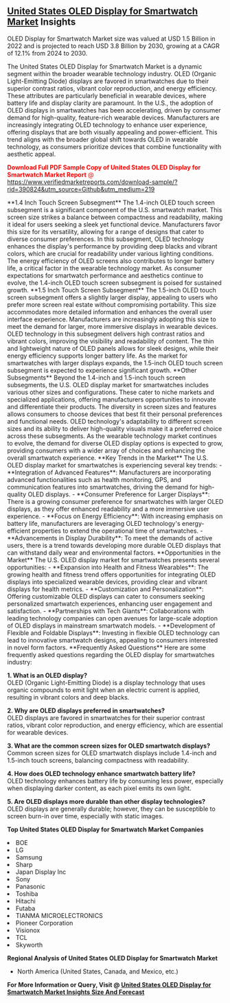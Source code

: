 <h2><a href="https://www.verifiedmarketreports.com/download-sample/?rid=390824&amp;utm_source=Github&amp;utm_medium=219" target="_blank">United States OLED Display for Smartwatch Market</a> Insights</h2><p>OLED Display for Smartwatch Market size was valued at USD 1.5 Billion in 2022 and is projected to reach USD 3.8 Billion by 2030, growing at a CAGR of 12.1% from 2024 to 2030.</p><p>The United States OLED Display for Smartwatch Market is a dynamic segment within the broader wearable technology industry. OLED (Organic Light-Emitting Diode) displays are favored in smartwatches due to their superior contrast ratios, vibrant color reproduction, and energy efficiency. These attributes are particularly beneficial in wearable devices, where battery life and display clarity are paramount. In the U.S., the adoption of OLED displays in smartwatches has been accelerating, driven by consumer demand for high-quality, feature-rich wearable devices. Manufacturers are increasingly integrating OLED technology to enhance user experience, offering displays that are both visually appealing and power-efficient. This trend aligns with the broader global shift towards OLED in wearable technology, as consumers prioritize devices that combine functionality with aesthetic appeal. <p><span class=""><span style="color: #ff0000;"><strong>Download Full PDF Sample Copy of United States OLED Display for Smartwatch Market Report</strong> @ </span><a href="https://www.verifiedmarketreports.com/download-sample/?rid=390824&amp;utm_source=Github&amp;utm_medium=219" target="_blank">https://www.verifiedmarketreports.com/download-sample/?rid=390824&amp;utm_source=Github&amp;utm_medium=219</a></span></p> **1.4 Inch Touch Screen Subsegment** The 1.4-inch OLED touch screen subsegment is a significant component of the U.S. smartwatch market. This screen size strikes a balance between compactness and readability, making it ideal for users seeking a sleek yet functional device. Manufacturers favor this size for its versatility, allowing for a range of designs that cater to diverse consumer preferences. In this subsegment, OLED technology enhances the display's performance by providing deep blacks and vibrant colors, which are crucial for readability under various lighting conditions. The energy efficiency of OLED screens also contributes to longer battery life, a critical factor in the wearable technology market. As consumer expectations for smartwatch performance and aesthetics continue to evolve, the 1.4-inch OLED touch screen subsegment is poised for sustained growth. **1.5 Inch Touch Screen Subsegment** The 1.5-inch OLED touch screen subsegment offers a slightly larger display, appealing to users who prefer more screen real estate without compromising portability. This size accommodates more detailed information and enhances the overall user interface experience. Manufacturers are increasingly adopting this size to meet the demand for larger, more immersive displays in wearable devices. OLED technology in this subsegment delivers high contrast ratios and vibrant colors, improving the visibility and readability of content. The thin and lightweight nature of OLED panels allows for sleek designs, while their energy efficiency supports longer battery life. As the market for smartwatches with larger displays expands, the 1.5-inch OLED touch screen subsegment is expected to experience significant growth. **Other Subsegments** Beyond the 1.4-inch and 1.5-inch touch screen subsegments, the U.S. OLED display market for smartwatches includes various other sizes and configurations. These cater to niche markets and specialized applications, offering manufacturers opportunities to innovate and differentiate their products. The diversity in screen sizes and features allows consumers to choose devices that best fit their personal preferences and functional needs. OLED technology's adaptability to different screen sizes and its ability to deliver high-quality visuals make it a preferred choice across these subsegments. As the wearable technology market continues to evolve, the demand for diverse OLED display options is expected to grow, providing consumers with a wider array of choices and enhancing the overall smartwatch experience. **Key Trends in the Market** The U.S. OLED display market for smartwatches is experiencing several key trends: - **Integration of Advanced Features**: Manufacturers are incorporating advanced functionalities such as health monitoring, GPS, and communication features into smartwatches, driving the demand for high-quality OLED displays. - **Consumer Preference for Larger Displays**: There is a growing consumer preference for smartwatches with larger OLED displays, as they offer enhanced readability and a more immersive user experience. - **Focus on Energy Efficiency**: With increasing emphasis on battery life, manufacturers are leveraging OLED technology's energy-efficient properties to extend the operational time of smartwatches. - **Advancements in Display Durability**: To meet the demands of active users, there is a trend towards developing more durable OLED displays that can withstand daily wear and environmental factors. **Opportunities in the Market** The U.S. OLED display market for smartwatches presents several opportunities: - **Expansion into Health and Fitness Wearables**: The growing health and fitness trend offers opportunities for integrating OLED displays into specialized wearable devices, providing clear and vibrant displays for health metrics. - **Customization and Personalization**: Offering customizable OLED displays can cater to consumers seeking personalized smartwatch experiences, enhancing user engagement and satisfaction. - **Partnerships with Tech Giants**: Collaborations with leading technology companies can open avenues for large-scale adoption of OLED displays in mainstream smartwatch models. - **Development of Flexible and Foldable Displays**: Investing in flexible OLED technology can lead to innovative smartwatch designs, appealing to consumers interested in novel form factors. **Frequently Asked Questions** Here are some frequently asked questions regarding the OLED display for smartwatches industry: <p><strong>1. What is an OLED display?</strong><br>OLED (Organic Light-Emitting Diode) is a display technology that uses organic compounds to emit light when an electric current is applied, resulting in vibrant colors and deep blacks.</p> <p><strong>2. Why are OLED displays preferred in smartwatches?</strong><br>OLED displays are favored in smartwatches for their superior contrast ratios, vibrant color reproduction, and energy efficiency, which are essential for wearable devices.</p> <p><strong>3. What are the common screen sizes for OLED smartwatch displays?</strong><br>Common screen sizes for OLED smartwatch displays include 1.4-inch and 1.5-inch touch screens, balancing compactness with readability.</p> <p><strong>4. How does OLED technology enhance smartwatch battery life?</strong><br>OLED technology enhances battery life by consuming less power, especially when displaying darker content, as each pixel emits its own light.</p> <p><strong>5. Are OLED displays more durable than other display technologies?</strong><br>OLED displays are generally durable; however, they can be susceptible to screen burn-in over time, especially with static images.</p> </p><p><strong>Top United States OLED Display for Smartwatch Market Companies</strong></p><div data-test-id=""><p><li>BOE</li><li> LG</li><li> Samsung</li><li> Sharp</li><li> Japan Display Inc</li><li> Sony</li><li> Panasonic</li><li> Toshiba</li><li> Hitachi</li><li> Futaba</li><li> TIANMA MICROELECTRONICS</li><li> Pioneer Corporation</li><li> Visionox</li><li> TCL</li><li> Skyworth</li></p><div><strong>Regional Analysis of&nbsp;United States OLED Display for Smartwatch Market</strong></div><ul><li dir="ltr"><p dir="ltr">North America&nbsp;(United States, Canada, and Mexico, etc.)</p></li></ul><p><strong>For More Information or Query, Visit @&nbsp;</strong><strong><a href="https://www.verifiedmarketreports.com/product/oled-display-for-smartwatch-market/?utm_source=Github&amp;utm_medium=219" target="_blank">United States OLED Display for Smartwatch Market Insights Size And Forecast</a></strong></p></div>
